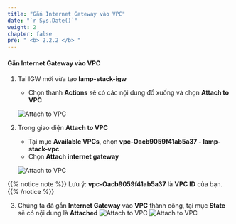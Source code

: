 ```yaml
---
title: "Gắn Internet Gateway vào VPC"
date: "`r Sys.Date()`"
weight: 2
chapter: false
pre: " <b> 2.2.2 </b> "
---
```


#### Gắn Internet Gateway vào VPC

1. Tại IGW mới vừa tạo **lamp-stack-igw**

   - Chọn thanh **Actions** sẽ có các nội dung đổ xuống và chọn **Attach to VPC**

   ![Attach to VPC](/workshop1-FCJ2024/images/2.2-InternetGateway/2.2.2-AttachToVPC/0001-attachtovpc.png?featherlight=false&width=90pc)

2. Trong giao diện **Attach to VPC**

   - Tại mục **Available VPCs**, chọn **vpc-Oacb9059f41ab5a37 - lamp-stack-vpc**
   - Chọn **Attach internet gateway**

   ![Attach to VPC](/workshop1-FCJ2024/images/2.2-InternetGateway/2.2.2-AttachToVPC/0002-attachtovpc.png?featherlight=false&width=90pc)

{{% notice note %}}
Lưu ý: **vpc-Oacb9059f41ab5a37** là **VPC ID** của bạn.
{{% /notice %}}

3. Chúng ta đã gắn **Internet Gateway** vào **VPC** thành công, tại mục **State** sẽ có nội dung là **Attached**
   ![Attach to VPC](/workshop1-FCJ2024/images/2.2-InternetGateway/2.2.2-AttachToVPC/0003-attachtovpc.png?featherlight=false&width=90pc)
   ![Attach to VPC](/workshop1-FCJ2024/images/2.2-InternetGateway/2.2.2-AttachToVPC/0004-attachtovpc.png?featherlight=false&width=90pc)
